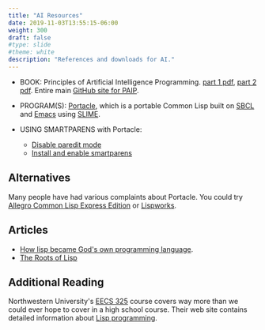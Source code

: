 ```yaml
---
title: "AI Resources"
date: 2019-11-03T13:55:15-06:00
weight: 300
draft: false
#type: slide
#theme: white
description: "References and downloads for AI."
---
```


* BOOK: Principles of Artificial Intelligence Programming. 
  [part 1 pdf](https://github.com/norvig/paip-lisp/blob/master/PAIP-part1.pdf),
  [part 2 pdf](https://github.com/norvig/paip-lisp/blob/master/PAIP-part2.pdf). Entire
  main [GitHub site for PAIP](https://github.com/norvig/paip-lisp).
  
* PROGRAM(S): [Portacle](https://portacle.github.io/), which is a
  portable Common Lisp built on [SBCL](http://sbcl.org/) and
  [Emacs](https://www.gnu.org/software/emacs/) using
  [SLIME](https://github.com/slime/slime). 

* USING SMARTPARENS with Portacle:

    * [Disable paredit mode](disable-paredit.el)
    * [Install and enable smartparens](smartparens-emacs.el)
  
## Alternatives

Many people have had various complaints about Portacle. You could try
[Allegro Common Lisp Express
Edition](https://franz.com/downloads/clp/survey) or
[Lispworks](http://www.lispworks.com/downloads/). 

## Articles

* [How lisp became God's own programming
language](https://twobithistory.org/2018/10/14/lisp.html). 
* [The Roots of Lisp](http://languagelog.ldc.upenn.edu/myl/llog/jmc.pdf)

## Additional Reading

Northwestern University's [EECS
325](https://courses.cs.northwestern.edu/325/admin/lisp-setup.php)
course covers way more than we could ever hope to cover in a high
school course. Their web site contains detailed information about 
[Lisp
programming](https://courses.cs.northwestern.edu/325/readings/readings.php). 

